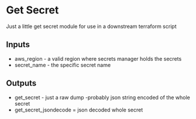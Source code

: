 # Get Secret 
Just a little get secret module for use in a downstream terraform script

## Inputs
+ aws_region - a valid region where secrets manager holds the secrets
+ secret_name - the specific secret name

## Outputs
+ get_secret - just a raw dump -probably json string encoded of the whole secret
+ get_secret_jsondecode = json decoded whole secret



